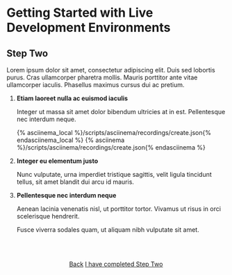# Getting Started with Live Development Environments

## Step Two

Lorem ipsum dolor sit amet, consectetur adipiscing elit. Duis sed lobortis purus. Cras ullamcorper pharetra mollis. Mauris porttitor ante vitae ullamcorper iaculis. Phasellus maximus cursus dui ac pretium. 

1. **Etiam laoreet nulla ac euismod iaculis**

   Integer ut massa sit amet dolor bibendum ultricies at in est. Pellentesque nec interdum neque. 
   
   {% asciinema_local %}/scripts/asciinema/recordings/create.json{% endasciinema_local %}
   {% asciinema %}/scripts/asciinema/recordings/create.json{% endasciinema %}


2. **Integer eu elementum justo**
   
   Nunc vulputate, urna imperdiet tristique sagittis, velit ligula tincidunt tellus, sit amet blandit dui arcu id mauris. 
   
   
3. **Pellentesque nec interdum neque** 

   Aenean lacinia venenatis nisl, ut porttitor tortor. Vivamus ut risus in orci scelerisque hendrerit. 
   
   Fusce viverra sodales quam, ut aliquam nibh vulputate sit amet.


<html>
<head>
<link rel="stylesheet" href="/styles/styles.css">
</head>
<body>

<br/><br/>

<center>

<a href="/gettingstarted/next-steps/dev-envs/step-1.html" class="buttongen small">Back</a>
<a href="/gettingstarted/next-steps/dev-envs/step-3.html" class="buttongen small">I have completed Step Two</a>

</center>

<br/><br/>


</body>
</html>
